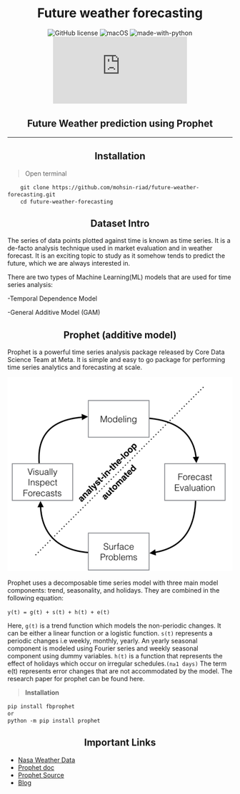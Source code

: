 <h1 align="center">Future weather forecasting</h1>
<div align="center">

![GitHub license](https://img.shields.io/github/license/Naereen/StrapDown.js.svg) ![macOS](https://svgshare.com/i/ZjP.svg) ![made-with-python](https://img.shields.io/badge/Made%20with-Python-1f425f.svg) [![Only 32 Kb](https://badge-size.herokuapp.com/Naereen/StrapDown.js/master/strapdown.min.js)](https://github.com/mohsin-riad/bijoy-to-unicode-automation/blob/main/Source/main.ipynb)

</div>

<h2 align="center">Future Weather prediction using Prophet</h2>
<hr>
<h2 align="center">Installation</h2>

> Open terminal

```
    git clone https://github.com/mohsin-riad/future-weather-forecasting.git
    cd future-weather-forecasting
```

<h2 align="center">Dataset Intro</h2>

The series of data points plotted against time is known as time series. It is a de-facto analysis technique used in market evaluation and in weather forecast. It is an exciting topic to study as it somehow tends to predict the future, which we are always interested in.

There are two types of Machine Learning(ML) models that are used for time series analysis:

-Temporal Dependence Model

-General Additive Model (GAM)

<h2 align="center">Prophet (additive model)</h2>

Prophet is a powerful time series analysis package released by Core Data Science Team at Meta. It is simple and easy to go package for performing time series analytics and forecasting at scale.

<img width=“400” src=asset/1.png>

Prophet uses a decomposable time series model with three main model components: trend, seasonality, and holidays. They are combined in the following equation:

```y(t) = g(t) + s(t) + h(t) + e(t)```

Here, `g(t)` is a trend function which models the non-periodic changes. It can be either a linear function or a logistic function.
`s(t)` represents a periodic changes i.e weekly, monthly, yearly. An yearly seasonal component is modeled using Fourier series and weekly seasonal component using dummy variables.
`h(t)` is a function that represents the effect of holidays which occur on irregular schedules.`(n≥1 days)`
The term e(t) represents error changes that are not accommodated by the model.
The research paper for prophet can be found here.

> **Installation**

```
pip install fbprophet
or
python -m pip install prophet
```

<h2 align="center">Important Links</h2>

- [Nasa Weather Data](https://www.earthdata.nasa.gov/learn/find-data/near-real-time/download-nrt-data)
- [Prophet doc](https://facebook.github.io/prophet/docs/quick_start.html#python-api)
- [Prophet Source](https://github.com/facebook/prophet)
- [Blog](https://research.facebook.com/blog/2017/02/prophet-forecasting-at-scale/)